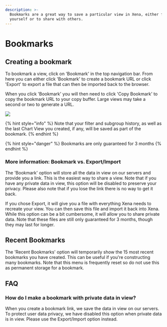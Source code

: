 ```yaml
---
description: >-
  Bookmarks are a great way to save a particular view in Xena, either for
  yourself or to share with others.
---
```


# Bookmarks

## Creating a bookmark

To bookmark a view, click on 'Bookmark' in the top navigation bar. From here you can either click 'Bookmark' to create a bookmark URL or click 'Export' to export a file that can then be imported back to the browser.&#x20;

When you click 'Bookmark' you will then need to click 'Copy Bookmark' to copy the bookmark URL to your copy buffer. Large views may take a second or two to generate a URL.

![](../.gitbook/assets/Making\_bookmarks.gif)

{% hint style="info" %}
Note that your filter and subgroup history, as well as the last Chart View you created, if any, will be saved as part of the bookmark.
{% endhint %}

{% hint style="danger" %}
Bookmarks are only guaranteed for 3 months
{% endhint %}

### More information: Bookmark vs. Export/Import

The 'Bookmark' option will store all the data in view on our servers and provide you a link. This is the easiest way to share a view. Note that if you have any private data in view, this option will be disabled to preserve your privacy. Please also note that if you lose the link there is no way to get it back.

If you chose Export, it will give you a file with everything Xena needs to recreate your view. You can then save this file and import it back into Xena. While this option can be a bit cumbersome, it will allow you to share private data. Note that these files are still only guaranteed for 3 months, though they may last for longer.

## Recent Bookmarks

The 'Recent Bookmarks' option will temporarily show the 15 most recent bookmarks you have created. This can be useful if you're constructing many bookmarks. Note that this menu is frequently reset so do not use this as permanent storage for a bookmark.

## FAQ

### How do I make a bookmark with private data in view?

When you create a bookmark link, we save the data in view on our servers. To protect user data privacy, we have disabled this option when private data is in view. Please use the Export/Import option instead.
